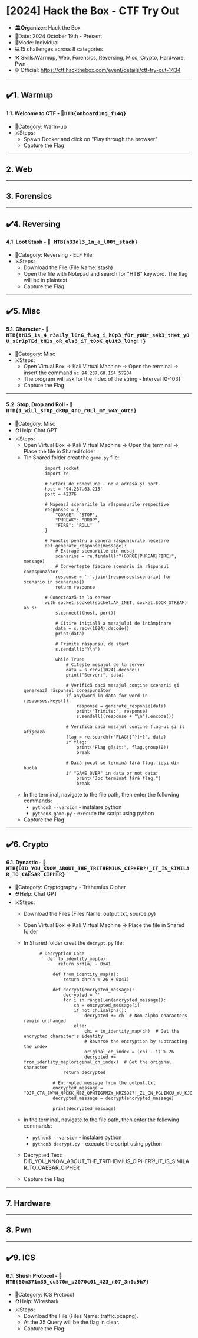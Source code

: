 # [2024] Hack  the Box - CTF Try Out
- 🏛️𝐎𝐫𝐠𝐚𝐧𝐢𝐳𝐞𝐫: Hack the Box
- 📅Date: 2024 October 19th - Present
- 💪Mode: Individual
- 💻15 challenges across 8 categories
- ⚒️ Skills:Warmup, Web, Forensics, Reversing, Misc, Crypto, Hardware, Pwn 
- 🌐 Official: https://ctf.hackthebox.com/event/details/ctf-try-out-1434

---
## ✔️1. Warmup
#### 1.1. Welcome to CTF - 🚩<kbd>HTB{onboard1ng_f14q} </kbd>
- 📂Category: Warm-up
- ⚔️Steps: 
    - Spawn Docker and click on "Play through the browser"
    - Capture the Flag
      
---
## 2. Web

---
## 3. Forensics

---
## ✔️4. Reversing
#### 4.1. Loot Stash - 🚩<kbd> HTB{n33dl3_1n_a_l00t_stack} </kbd>
- 📂Category: Reversing - ELF File
- ⚔️Steps: 
	- Download the File (File Name: stash)
 	- Open the file with Notepad and search for "HTB" keyword. The flag will be in plaintext.
  	- Capture the Flag 
   
---
## ✔️5. Misc
#### 5.1. Character - 🚩<kbd> HTB{tH15_1s_4_r3aLly_l0nG_fL4g_i_h0p3_f0r_y0Ur_s4k3_tH4t_y0U_sCr1pTEd_tH1s_oR_els3_iT_t0oK_qU1t3_l0ng!!} </kbd>
- 📂Category: Misc
- ⚔️Steps: 
	- Open Virtual Box -> Kali Virtual Machine -> Open the terminal -> insert the command `nc 94.237.60.154 57204`
 	- The program will ask for the index of the string - Interval [0-103]
  	- Capture the Flag
  	  
---

#### 5.2. Stop, Drop and Roll - 🚩<kbd> HTB{1_wiLl_sT0p_dR0p_4nD_r0Ll_mY_w4Y_oUt!} </kbd>
- 📂Category: Misc
- ⛑️Help: Chat GPT
- ⚔️Steps: 
	- Open Virtual Box -> Kali Virtual Machine -> Open the terminal -> Place the file in Shared folder
 	- TIn Shared folder creat the `game.py` file:
		```
			 	import socket
				import re
				
				# Setări de conexiune - noua adresă și port
				host = '94.237.63.215'
				port = 42376
				
				# Mapează scenariile la răspunsurile respective
				responses = {
				    "GORGE": "STOP",
				    "PHREAK": "DROP",
				    "FIRE": "ROLL"
				}
				
				# Funcție pentru a genera răspunsurile necesare
				def generate_response(message):
				    # Extrage scenariile din mesaj
				    scenarios = re.findall(r"(GORGE|PHREAK|FIRE)", message)
				    # Convertește fiecare scenariu în răspunsul corespunzător
				    response = '-'.join([responses[scenario] for scenario in scenarios])
				    return response
				
				# Conectează-te la server
				with socket.socket(socket.AF_INET, socket.SOCK_STREAM) as s:
				    s.connect((host, port))
				    
				    # Citire inițială a mesajului de întâmpinare
				    data = s.recv(1024).decode()
				    print(data)
				
				    # Trimite răspunsul de start
				    s.sendall(b"Y\n")
				    
				    while True:
				        # Citește mesajul de la server
				        data = s.recv(1024).decode()
				        print("Server:", data)
				        
				        # Verifică dacă mesajul conține scenarii și generează răspunsul corespunzător
				        if any(word in data for word in responses.keys()):
				            response = generate_response(data)
				            print("Trimite:", response)
				            s.sendall((response + "\n").encode())
				        
				        # Verifică dacă mesajul conține flag-ul și îl afișează
				        flag = re.search(r"FLAG{[^}]+}", data)
				        if flag:
				            print("Flag găsit:", flag.group(0))
				            break
				        
				        # Dacă jocul se termină fără flag, ieși din buclă
				        if "GAME OVER" in data or not data:
				            print("Joc terminat fără flag.")
				            break
		```
 	- In the terminal, navigate to the file path, then enter the following commands:
		- `python3 --version`  - instalare python
	   	- `python3 game.py` - execute the script using python
  	- Capture the Flag  

---
## ✔️6. Crypto
#### 6.1. Dynastic - 🚩<kbd> HTB{DID_YOU_KNOW_ABOUT_THE_TRITHEMIUS_CIPHER?!_IT_IS_SIMILAR_TO_CAESAR_CIPHER} </kbd>
- 📂Category: Cryptography - Trithemius Cipher
- ⛑️Help: Chat GPT
- ⚔️Steps: 
	- Download the Files (Files Name: output.txt, source.py)
  	- Open Virtual Box -> Kali Virtual Machine -> Place the file in Shared folder
	- In Shared folder creat the `decrypt.py` file:
   
         ```
	           # Decryption Code
	              def to_identity_map(a):
	                  return ord(a) - 0x41
	              
	                def from_identity_map(a):
	                    return chr(a % 26 + 0x41)
	                
	                def decrypt(encrypted_message):
	                    decrypted = ''
	                    for i in range(len(encrypted_message)):
	                        ch = encrypted_message[i]
	                        if not ch.isalpha():
	                            decrypted += ch  # Non-alpha characters remain unchanged
	                        else:
	                            chi = to_identity_map(ch)  # Get the encrypted character's identity
	                            # Reverse the encryption by subtracting the index
	                            original_ch_index = (chi - i) % 26
	                            decrypted += from_identity_map(original_ch_index)  # Get the original character
	                    return decrypted
	                
	                # Encrypted message from the output.txt
	                encrypted_message = "DJF_CTA_SWYH_NPDKK_MBZ_QPHTIGPMZY_KRZSQE?!_ZL_CN_PGLIMCU_YU_KJODME_RYGZXL"
	                decrypted_message = decrypt(encrypted_message)
	                
	                print(decrypted_message)
         ```
  - In the terminal, navigate to the file path, then enter the following commands:
      - `python3 --version`  - instalare python
      - `python3 decrypt.py` - execute the script using python
  - Decrypted Text:
     DID_YOU_KNOW_ABOUT_THE_TRITHEMIUS_CIPHER?!_IT_IS_SIMILAR_TO_CAESAR_CIPHER
  - Capture the Flag
 
---
## 7. Hardware

---
## 8. Pwn
---

## ✔️9. ICS
#### 6.1. Shush Protocol - 🚩<kbd> HTB{50m371m35_cu570m_p2070c01_423_n07_3n0u9h7} </kbd>
- 📂Category: ICS Protocol
- ⛑️Help: Wireshark
- ⚔️Steps: 
	- Download the File (Files Name: traffic.pcapng).
 	- At the 35 Query will be the flag in clear.
  	- Capture the Flag.  

